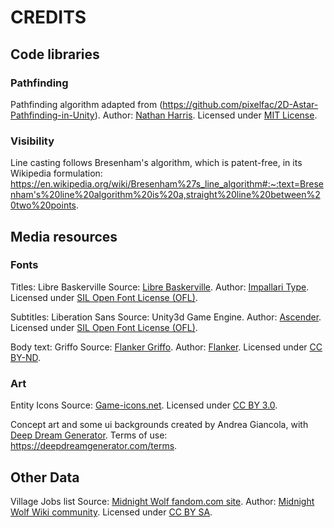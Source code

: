 # CREDITS


## Code libraries

### Pathfinding
Pathfinding algorithm adapted from (https://github.com/pixelfac/2D-Astar-Pathfinding-in-Unity).
Author: [Nathan Harris](https://github.com/pixelfac).
Licensed under [MIT License](https://opensource.org/license/mit/).


### Visibility
Line casting follows Bresenham's algorithm, which is patent-free, in its Wikipedia formulation:
https://en.wikipedia.org/wiki/Bresenham%27s_line_algorithm#:~:text=Bresenham's%20line%20algorithm%20is%20a,straight%20line%20between%20two%20points.


## Media resources

### Fonts
Titles: Libre Baskerville
Source: [Libre Baskerville](https://www.1001fonts.com/libre-baskerville-font.html).
Author: [Impallari Type](https://www.1001fonts.com/users/impallari/).
Licensed under [SIL Open Font License (OFL)](https://openfontlicense.org/).

Subtitles: Liberation Sans
Source: Unity3d Game Engine.
Author: [Ascender](https://en.wikipedia.org/wiki/Ascender_Corporation).
Licensed under [SIL Open Font License (OFL)](https://openfontlicense.org/).

Body text: Griffo
Source: [Flanker Griffo](https://www.1001fonts.com/flanker-griffo-font.html).
Author: [Flanker](https://www.1001fonts.com/users/Flanker/).
Licensed under [CC BY-ND](https://creativecommons.org/licenses/by-nd/3.0/).


### Art

Entity Icons
Source: [Game-icons.net](https://game-icons.net/).
Licensed under [CC BY 3.0](https://creativecommons.org/licenses/by/3.0/).


Concept art and some ui backgrounds created by Andrea Giancola, with [Deep Dream Generator](https://deepdreamgenerator.com/).
Terms of use: https://deepdreamgenerator.com/terms.


## Other Data
Village Jobs list
Source: [Midnight Wolf fandom.com site](https://midnight-wolf.fandom.com/wiki/Fantasy/Medieval_Character_Jobs_or_Occupations).
Author: [Midnight Wolf Wiki community](https://midnight-wolf.fandom.com/).
Licensed under [CC BY SA](https://www.fandom.com/licensing).

